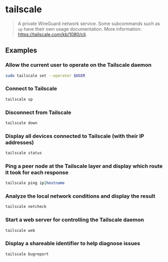 # tailscale

> A private WireGuard network service. Some subcommands such as `up` have their own usage documentation. More information: <https://tailscale.com/kb/1080/cli>.

## Examples

### Allow the current user to operate on the Tailscale daemon

```bash
sudo tailscale set --operator $USER
```

### Connect to Tailscale

```bash
tailscale up
```

### Disconnect from Tailscale

```bash
tailscale down
```

### Display all devices connected to Tailscale (with their IP addresses)

```bash
tailscale status
```

### Ping a peer node at the Tailscale layer and display which route it took for each response

```bash
tailscale ping ip|hostname
```

### Analyze the local network conditions and display the result

```bash
tailscale netcheck
```

### Start a web server for controlling the Tailscale daemon

```bash
tailscale web
```

### Display a shareable identifier to help diagnose issues

```bash
tailscale bugreport
```
